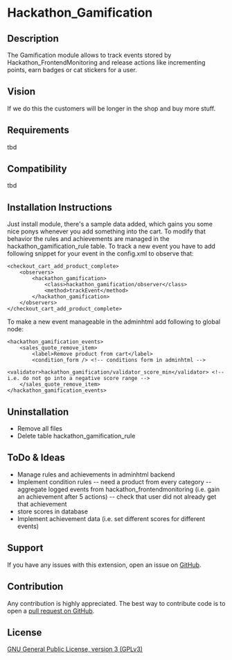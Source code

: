 Hackathon_Gamification
=========================

Description
-----------
The Gamification module allows to track events stored by Hackathon_FrontendMonitoring and release actions like incrementing points, earn badges or cat stickers for a user.

Vision
------
If we do this the customers will be longer in the shop and buy more stuff.

Requirements
------------
tbd

Compatibility
-------------
tbd

Installation Instructions
-------------------------
Just install module, there's a sample data added, which gains you some nice ponys whenever you add something into the cart.
To modify that behavior the rules and achievements are managed in the hackathon_gamification_rule table.
To track a new event you have to add following snippet for your event in the config.xml to observe that:

    <checkout_cart_add_product_complete>
        <observers>
            <hackathon_gamification>
                <class>hackathon_gamification/observer</class>
                <method>trackEvent</method>
            </hackathon_gamification>
        </observers>
    </checkout_cart_add_product_complete>

To make a new event manageable in the adminhtml add following to global node:

    <hackathon_gamification_events>
        <sales_quote_remove_item>
            <label>Remove product from cart</label>
            <condition_form /> <!-- conditions form in adminhtml -->
            <validator>hackathon_gamification/validator_score_min</validator> <!-- i.e. do not go into a negative score range -->
        </sales_quote_remove_item>
    </hackathon_gamification_events>

Uninstallation
--------------
- Remove all files
- Delete table hackathon_gamification_rule

ToDo & Ideas
------------
- Manage rules and achievements in adminhtml backend
- Implement condition rules
-- need a product from every category
-- aggregate logged events from hackathon_frontendmonitoring (i.e. gain an achievement after 5 actions)
-- check that user did not already get that achievement
- store scores in database
- Implement achievement data (i.e. set different scores for different events)

Support
-------
If you have any issues with this extension, open an issue on [GitHub](https://github.com/magento-hackathon/gamification/issues).

Contribution
------------
Any contribution is highly appreciated. The best way to contribute code is to open a [pull request on GitHub](https://help.github.com/articles/using-pull-requests).

License
-------
[GNU General Public License, version 3 (GPLv3)](http://opensource.org/licenses/gpl-3.0)